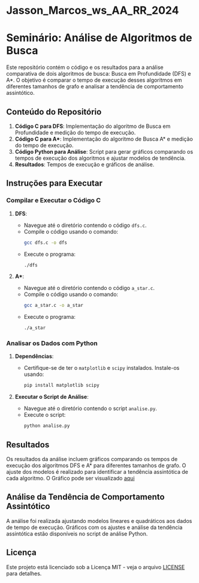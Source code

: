# Jasson_Marcos_ws_AA_RR_2024
# Seminário: Análise de Algoritmos de Busca

Este repositório contém o código e os resultados para a análise comparativa de dois algoritmos de busca: Busca em Profundidade (DFS) e A*. O objetivo é comparar o tempo de execução desses algoritmos em diferentes tamanhos de grafo e analisar a tendência de comportamento assintótico.

## Conteúdo do Repositório

1. **Código C para DFS**: Implementação do algoritmo de Busca em Profundidade e medição do tempo de execução.
2. **Código C para A\***: Implementação do algoritmo de Busca A* e medição do tempo de execução.
3. **Código Python para Análise**: Script para gerar gráficos comparando os tempos de execução dos algoritmos e ajustar modelos de tendência.
4. **Resultados**: Tempos de execução e gráficos de análise.

## Instruções para Executar

### Compilar e Executar o Código C

1. **DFS**:
   - Navegue até o diretório contendo o código `dfs.c`.
   - Compile o código usando o comando:
     ```bash
     gcc dfs.c -o dfs
     ```
   - Execute o programa:
     ```bash
     ./dfs
     ```

2. **A\***:
   - Navegue até o diretório contendo o código `a_star.c`.
   - Compile o código usando o comando:
     ```bash
     gcc a_star.c -o a_star
     ```
   - Execute o programa:
     ```bash
     ./a_star
     ```

### Analisar os Dados com Python

1. **Dependências**:
   - Certifique-se de ter o `matplotlib` e `scipy` instalados. Instale-os usando:
     ```bash
     pip install matplotlib scipy
     ```

2. **Executar o Script de Análise**:
   - Navegue até o diretório contendo o script `analise.py`.
   - Execute o script:
     ```bash
     python analise.py
     ```

## Resultados

Os resultados da análise incluem gráficos comparando os tempos de execução dos algoritmos DFS e A* para diferentes tamanhos de grafo. O ajuste dos modelos é realizado para identificar a tendência assintótica de cada algoritmo.
O Gráfico pode ser visualizado [aqui](Grafico.png)

## Análise da Tendência de Comportamento Assintótico

A análise foi realizada ajustando modelos lineares e quadráticos aos dados de tempo de execução. Gráficos com os ajustes e análise da tendência assintótica estão disponíveis no script de análise Python.

## Licença

Este projeto está licenciado sob a Licença MIT - veja o arquivo [LICENSE](LICENSE) para detalhes.

